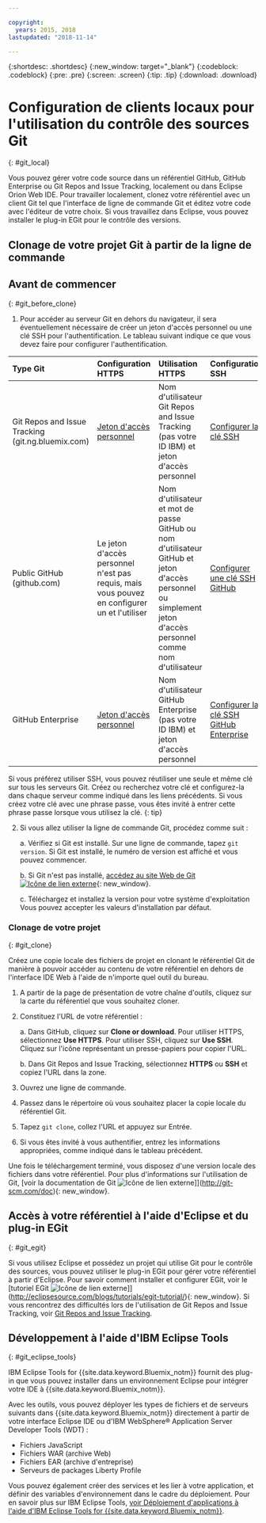 ```yaml
---

copyright:
  years: 2015, 2018
lastupdated: "2018-11-14"

---
```


{:shortdesc: .shortdesc}
{:new_window: target="_blank"}
{:codeblock: .codeblock}
{:pre: .pre}
{:screen: .screen}
{:tip: .tip}
{:download: .download}

# Configuration de clients locaux pour l'utilisation du contrôle des sources Git
{: #git_local}


Vous pouvez gérer votre code source dans un référentiel GitHub, GitHub Enterprise ou Git Repos and Issue Tracking, localement ou dans Eclipse Orion Web IDE. Pour travailler localement, clonez votre référentiel avec un client Git tel que l'interface de ligne de commande Git et éditez votre code avec l'éditeur de votre choix. Si vous travaillez dans Eclipse, vous pouvez installer le plug-in EGit pour le contrôle des versions.

## Clonage de votre projet Git à partir de la ligne de commande


## Avant de commencer
{: #git_before_clone}

1. Pour accéder au serveur Git en dehors du navigateur, il sera éventuellement nécessaire de créer un jeton d'accès personnel ou une clé SSH pour l'authentification. Le tableau suivant indique ce que vous devez faire pour configurer l'authentification.

| Type Git  | Configuration HTTPS | Utilisation HTTPS |  Configuration SSH |
|:-----------|:-------------|:------------|:-------------|
| Git Repos and Issue Tracking (git.ng.bluemix.com) | [Jeton d'accès personnel](/docs/services/ContinuousDelivery/git_working.html#git_authentication) | Nom d'utilisateur Git Repos and Issue Tracking (pas votre ID IBM) et jeton d'accès personnel | [Configurer la clé SSH](/docs/services/ContinuousDelivery/git_working.html#git_authentication) |
| Public GitHub (github.com) | Le jeton d'accès personnel n'est pas requis, mais vous pouvez en configurer un et l'utiliser | Nom d'utilisateur et mot de passe GitHub ou nom d'utilisateur GitHub et jeton d'accès personnel ou simplement jeton d'accès personnel comme nom d'utilisateur | [Configurer  une clé SSH GitHub](https://help.github.com/articles/generating-a-new-ssh-key-and-adding-it-to-the-ssh-agent/) |
| GitHub Enterprise | [Jeton d'accès personnel](/docs/services/ghededicated/index.html#gheded_getting_started#ghe_auth) | Nom d'utilisateur GitHub Enterprise (pas votre ID IBM) et jeton d'accès personnel | [Configurer la clé SSH GitHub Enterprise](/docs/services/ghededicated/index.html#gheded_getting_started#ghe_auth) |

Si vous préférez utiliser SSH, vous pouvez réutiliser une seule et même clé sur tous les serveurs Git. Créez ou recherchez votre clé et configurez-la dans chaque serveur comme indiqué dans les liens précédents. Si vous créez votre clé avec une phrase passe, vous êtes invité à entrer cette phrase passe lorsque vous utilisez la clé.
{: tip}

2. Si vous allez utiliser la ligne de commande Git, procédez comme suit :

    a. Vérifiez si Git est installé. Sur une ligne de commande, tapez `git version`. Si Git est installé, le numéro de version est affiché et vous pouvez commencer.

    b. Si Git n'est pas installé, [accédez au site Web de Git ![Icône de lien externe](../../icons/launch-glyph.svg "Icône de lien externe")](http://git-scm.com/downloads){: new_window}.

    c. Téléchargez et installez la version pour votre système d'exploitation Vous pouvez accepter les valeurs d'installation par défaut.


### Clonage de votre projet
{: #git_clone}

Créez une copie locale des fichiers de projet en clonant le référentiel Git de manière à pouvoir accéder au contenu de votre référentiel en dehors de l'interface IDE Web à l'aide de n'importe quel outil du bureau.

1. A partir de la page de présentation de votre chaîne d'outils, cliquez sur la carte du référentiel que vous souhaitez cloner.

2. Constituez l'URL de votre référentiel :

   a. Dans GitHub, cliquez sur **Clone or download**. Pour utiliser HTTPS, sélectionnez **Use HTTPS**.  Pour utiliser SSH, cliquez sur  **Use SSH**. Cliquez sur l'icône représentant un presse-papiers pour copier l'URL.

   b. Dans Git Repos and Issue Tracking, sélectionnez **HTTPS** ou **SSH** et copiez l'URL dans la zone.

3. Ouvrez une ligne de commande.

4. Passez dans le répertoire où vous souhaitez placer la copie locale du référentiel Git.

5. Tapez `git clone`, collez l'URL et appuyez sur Entrée.

6. Si vous êtes invité à vous authentifier, entrez les informations appropriées, comme indiqué dans le tableau précédent.


Une fois le téléchargement terminé, vous disposez d'une version locale des fichiers dans votre référentiel. Pour plus d'informations sur l'utilisation de Git, [voir la documentation de Git ![Icône de lien externe](../../icons/launch-glyph.svg "Icône de lien externe")]](http://git-scm.com/doc){: new_window}.


## Accès à votre référentiel à l'aide d'Eclipse et du plug-in EGit
{: #git_egit}

Si vous utilisez Eclipse et possédez un projet qui utilise Git pour le contrôle des sources, vous pouvez utiliser le plug-in EGit pour gérer votre référentiel à partir d'Eclipse. Pour savoir comment installer et configurer EGit, voir le [tutoriel EGit ![Icône de lien externe](../../icons/launch-glyph.svg "Icône de lien externe")]](http://eclipsesource.com/blogs/tutorials/egit-tutorial/){: new_window}.
Si vous rencontrez des difficultés lors de l'utilisation de Git Repos and Issue Tracking, voir [Git Repos and Issue Tracking](git_working.html#git_local).

## Développement à l'aide d'IBM Eclipse Tools
{: #git_eclipse_tools}

IBM Eclipse Tools for {{site.data.keyword.Bluemix_notm}} fournit des plug-in que vous pouvez installer dans un environnement Eclipse pour intégrer votre IDE à {{site.data.keyword.Bluemix_notm}}.

Avec les outils, vous pouvez déployer les types de fichiers et de serveurs suivants dans {{site.data.keyword.Bluemix_notm}} directement à partir de votre interface Eclipse IDE ou d'IBM WebSphere&reg; Application Server Developer Tools (WDT) :

* Fichiers JavaScript
* Fichiers WAR (archive Web)
* Fichiers EAR (archive d'entreprise)
* Serveurs de packages Liberty Profile

Vous pouvez également créer des services et les lier à votre application, et définir des variables d'environnement dans le cadre du déploiement. Pour en savoir plus sur IBM Eclipse Tools, [voir Déploiement d'applications à l'aide d'IBM Eclipse Tools for {{site.data.keyword.Bluemix_notm}}](/docs/manageapps/eclipsetools/eclipsetools.html).
